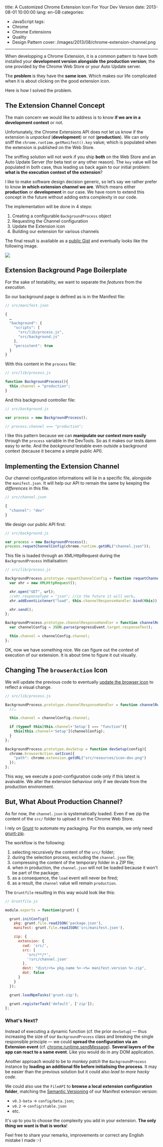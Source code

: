 title: A Customized Chrome Extension Icon For Your Dev Version
date: 2013-08-01 10:00:00
lang: en-GB
categories:
- JavaScript
tags:
- Chrome
- Chrome Extensions
- Quality
- Design Pattern
cover: /images/2013/08/chrome-extension-channel.png
---

When developping a Chrome Extension, it is a common pattern to have both installed your **development version alongside the production version**; the one provided by the Chrome Web Store or your Auto Update server.

The **problem** is they have the **same icon**. Which makes our life complicated when it is about clicking on the good extension icon.

Here is how I solved the problem.

<!--more-->

## The Extension Channel Concept

The main concern we would like to address is to know **if we are in a development context** or not.

Unfortunately, the Chrome Extensions API does not let us know if  the extension is *unpacked* (**development**) or *not* (**production**). We can only sniff the `chrome.runtime.getManifest().key` value; which is populated when the extension is published on the Web Store.

The sniffing solution will not work if you ship **both** on the Web Store and an Auto Update Server (for beta test or any other reason). The `key` value will be populated in both case, thus leading us back again to our initial problem: **what is the execution context of the extension**?

I like to make software design decision generic, so let’s say we rather prefer to know **in which extension channel we are**. Which means either **production** or **development** in our case. We have room to extend this concept in the future without adding extra complexity in our code.

The implementation will be done in 4 steps:

1. Creating a configurable `BackgroundProcess` object
1. Requesting the Channel configuration
1. Update the Extension icon
1. Building our extension for various channels

The final result is available as a [public Gist](https://gist.github.com/oncletom/6126549) and eventually looks like the following image.

![](https://thom4.net/images/2013/08/chrome-extension-channel-icons.png)

## Extension Background Page Boilerplate

For the sake of testability, we want to separate the *features* from the *execution*.

So our background page is defined as is in the Manifest file:

```javascript
// src/manifest.json

{
  …
  "background": {
    "scripts": [
      "src/lib/process.js",
      "src/background.js"
    ],
    "persistent": true
  }
}
```

With this content in the `process` file:

```javascript
// src/lib/process.js

function BackgroundProcess(){
  this.channel = "production";
}
```

And this background controller file:

```javascript
// src/background.js

var process = new BackgroundProcess();

// process.channel === "production";
```

I like this pattern because we can **manipulate our context more easily** through the `process` variable in the DevTools. So as it makes our tests damn easy to write. And the *background* testable even outside a background context (because it became a simple public API).

## Implementing the Extension Channel

Our channel configuration informations will lie in a specific file, alongside the `manifest.json`. It will help our API to remain the same by keeping the *differences* in this file.

```javascript
// src/channel.json

{
  "channel": "dev"
}
```

We design our public API first:

```javascript
// src/background.js

var process = new BackgroundProcess();
process.requetChannelConfig(chrome.runtime.getURL("channel.json"));
```

This file is loaded through an XMLHttpRequest during the `BackgroundProcess` initialisation:

```javascript
// src/lib/process.js

BackgroundProcess.prototype.requetChannelConfig = function requetChannelConfig(url){
  var xhr = new XMLHttpRequest();

  xhr.open("GET", url);
  //xhr.responseType = "json"; //in the future it will work…
  xhr.addEventListener("load", this.channelResponseHandler.bind(this));

  xhr.send();
};

BackgroundProcess.prototype.channelResponseHandler = function channelResponseHandler(progressEvent){
  var channelConfig = JSON.parse(progressEvent.target.responseText);

  this.channel = channelConfig.channel;
};
```

OK, now we have something nice. We can figure out the context of execution of our extension. It is about time to figure it out visually.

## Changing The `browserAction` Icon

We will update the previous code to eventually [update the browser icon](http://developer.chrome.com/extensions/browserAction.html#method-setIcon) to reflect a visual change.

```javascript
// src/lib/process.js

BackgroundProcess.prototype.channelResponseHandler = function channelResponseHandler(progressEvent){
  //…

  this.channel = channelConfig.channel;

  if (typeof this[this.channel+'Setup'] === "function"){
    this[this.channel+'Setup'](channelConfig);
  }
};

BackgroundProcess.prototype.devSetup = function devSetup(config){
  chrome.browserAction.setIcon({
    "path": chrome.extension.getURL("src/resources/icon-dev.png")
  });
};
```

This way, we execute a post-configuration code only if this latest is avaivable. We alter the extension behaviour only if we  deviate from the production environment.

## But, What About Production Channel?

As for now, the `channel.json` is systematically loaded. Even if we zip the content of the `src/` folder to upload it on the Chrome Web Store.

I rely on [Grunt](http://gruntjs.com) to automate my packaging. For this example, we only need [grunt-zip](https://github.com/twolfson/grunt-zip).

The workflow is the following:

1. selecting recursively the content of the `src/` folder;
1. during the selection process, excluding the `channel.json` file;
1. compressing the content of the temporary folder in a ZIP file;
1. when in production, the `channel.json` will not be loaded because it won't be part of the package;
1. as a consequence, the `load` event will never be fired;
1. as a result, the `channel` value will remain `production`.

The `Gruntfile` resulting in this way would look like this:

```javascript
// Gruntfile.js

module.exports = function(grunt) {

  grunt.initConfig({
    pkg: grunt.file.readJSON('package.json'),
    manifest: grunt.file.readJSON('src/manifest.json'),

    zip: {
      extension: {
        cwd: 'src/',
        src: [
          'src/**/*',
          '!src/channel.json'
        ],
        dest: "dist/<%= pkg.name %>-<%= manifest.version %>.zip",
        dot: false
      }
    }
  });

  grunt.loadNpmTasks('grunt-zip');

  grunt.registerTask('default', ['zip']);
};
```

### What's Next?

Instead of executing a dynamic function (cf. the prior `devSetup`) — thus increasing the size of our `BackgroundProcess` class and breaking the single responsible principle — we could **spread the configuration via an Extension event** (cf. [chrome.runtime.sendMessage](http://developer.chrome.com/extensions/runtime.html#method-sendMessage)). **Several layers of the app can react to a same event**. Like you would do in any DOM application.

Another approach would to be to *monkey patch* the `BackgroundProcess` instance by **loading an additional file before initialising the process**. It may be easier than the previous solution but it could also *lead to more hacky code*.

We could also use the `FileAPI` to **browse a local extension configuration folder**, matching the [Semantic Versioning](http://semver.org/) of our Manifest extension version:

* `v0.3-beta` -> `config/beta.json`;
* `v0.2` -> `config/stable.json`
* etc.

It's up to you to choose the complexity you add in your extension. **The only thing we want is that is works**!

Feel free to share your remarks, improvements or correct any English mistake I made :-)



